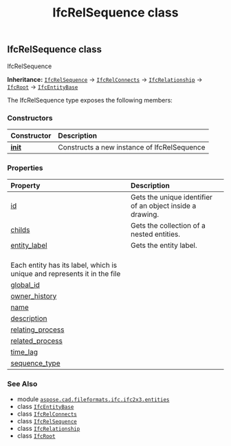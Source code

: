 ﻿---
title: IfcRelSequence class
second_title: Aspose.CAD for Python via .NET API References
description: 
type: docs
weight: 4820
url: /python-net/aspose.cad.fileformats.ifc.ifc2x3.entities/ifcrelsequence/
is_root: false
---

## IfcRelSequence class

IfcRelSequence



**Inheritance:** [`IfcRelSequence`](/cad/python-net/aspose.cad.fileformats.ifc.ifc2x3.entities/ifcrelsequence) → 
[`IfcRelConnects`](/cad/python-net/aspose.cad.fileformats.ifc.ifc2x3.entities/ifcrelconnects) → 
[`IfcRelationship`](/cad/python-net/aspose.cad.fileformats.ifc.ifc2x3.entities/ifcrelationship) → 
[`IfcRoot`](/cad/python-net/aspose.cad.fileformats.ifc.ifc2x3.entities/ifcroot) → 
[`IfcEntityBase`](/cad/python-net/aspose.cad.fileformats.ifc/ifcentitybase)



The IfcRelSequence type exposes the following members:

### Constructors
| Constructor | Description |
| :- | :- |
| [__init__](/cad/python-net/aspose.cad.fileformats.ifc.ifc2x3.entities/ifcrelsequence/__init__/#) | Constructs a new instance of IfcRelSequence |


### Properties
| Property | Description |
| :- | :- |
| [id](/cad/python-net/aspose.cad.fileformats.ifc.ifc2x3.entities/ifcrelsequence/id) | Gets the unique identifier of an object inside a drawing. |
| [childs](/cad/python-net/aspose.cad.fileformats.ifc.ifc2x3.entities/ifcrelsequence/childs) | Gets the collection of a nested entities. |
| [entity_label](/cad/python-net/aspose.cad.fileformats.ifc.ifc2x3.entities/ifcrelsequence/entity_label) | Gets the entity label.<br/>Each entity has its label, which is unique and represents it in the file |
| [global_id](/cad/python-net/aspose.cad.fileformats.ifc.ifc2x3.entities/ifcrelsequence/global_id) |  |
| [owner_history](/cad/python-net/aspose.cad.fileformats.ifc.ifc2x3.entities/ifcrelsequence/owner_history) |  |
| [name](/cad/python-net/aspose.cad.fileformats.ifc.ifc2x3.entities/ifcrelsequence/name) |  |
| [description](/cad/python-net/aspose.cad.fileformats.ifc.ifc2x3.entities/ifcrelsequence/description) |  |
| [relating_process](/cad/python-net/aspose.cad.fileformats.ifc.ifc2x3.entities/ifcrelsequence/relating_process) |  |
| [related_process](/cad/python-net/aspose.cad.fileformats.ifc.ifc2x3.entities/ifcrelsequence/related_process) |  |
| [time_lag](/cad/python-net/aspose.cad.fileformats.ifc.ifc2x3.entities/ifcrelsequence/time_lag) |  |
| [sequence_type](/cad/python-net/aspose.cad.fileformats.ifc.ifc2x3.entities/ifcrelsequence/sequence_type) |  |



### See Also
* module [`aspose.cad.fileformats.ifc.ifc2x3.entities`](..)
* class [`IfcEntityBase`](/cad/python-net/aspose.cad.fileformats.ifc/ifcentitybase)
* class [`IfcRelConnects`](/cad/python-net/aspose.cad.fileformats.ifc.ifc2x3.entities/ifcrelconnects)
* class [`IfcRelSequence`](/cad/python-net/aspose.cad.fileformats.ifc.ifc2x3.entities/ifcrelsequence)
* class [`IfcRelationship`](/cad/python-net/aspose.cad.fileformats.ifc.ifc2x3.entities/ifcrelationship)
* class [`IfcRoot`](/cad/python-net/aspose.cad.fileformats.ifc.ifc2x3.entities/ifcroot)
